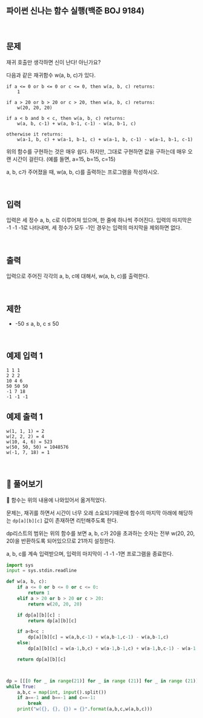 ## 파이썬 신나는 함수 실행(백준 BOJ 9184) 

<br>

## 문제

재귀 호출만 생각하면 신이 난다! 아닌가요?

다음과 같은 재귀함수 w(a, b, c)가 있다.

```
if a <= 0 or b <= 0 or c <= 0, then w(a, b, c) returns:
    1

if a > 20 or b > 20 or c > 20, then w(a, b, c) returns:
    w(20, 20, 20)

if a < b and b < c, then w(a, b, c) returns:
    w(a, b, c-1) + w(a, b-1, c-1) - w(a, b-1, c)

otherwise it returns:
    w(a-1, b, c) + w(a-1, b-1, c) + w(a-1, b, c-1) - w(a-1, b-1, c-1)
```

위의 함수를 구현하는 것은 매우 쉽다. 하지만, 그대로 구현하면 값을 구하는데 매우 오랜 시간이 걸린다. (예를 들면, a=15, b=15, c=15)

a, b, c가 주어졌을 때, w(a, b, c)를 출력하는 프로그램을 작성하시오.

<br>

## 입력

입력은 세 정수 a, b, c로 이루어져 있으며, 한 줄에 하나씩 주어진다. 입력의 마지막은 -1 -1 -1로 나타내며, 세 정수가 모두 -1인 경우는 입력의 마지막을 제외하면 없다.

<br>

## 출력

입력으로 주어진 각각의 a, b, c에 대해서, w(a, b, c)를 출력한다.

<br>

## 제한

- -50 ≤ a, b, c ≤ 50

<br>

## 예제 입력 1 

```
1 1 1
2 2 2
10 4 6
50 50 50
-1 7 18
-1 -1 -1
```

## 예제 출력 1

```
w(1, 1, 1) = 2
w(2, 2, 2) = 4
w(10, 4, 6) = 523
w(50, 50, 50) = 1048576
w(-1, 7, 18) = 1
```

<br>

## 📝 풀어보기

📌 함수는 위의 내용에 나와있어서 옮겨적었다.

문제는, 재귀를 하면서 시간이 너무 오래 소요되기때문에 함수의 마지막 아래에 해당하는  `dp[a][b][c]` 값이 존재하면 리턴해주도록 한다.

dp리스트의 범위는 위의 함수를 보면 a, b, c가 20을 초과하는 숫자는 전부 w(20, 20, 20)을 반환하도록 되어있으므로 21까지 설정한다.

a, b, c를 계속 입력받으며, 입력의 마지막이 -1 -1 -1면 프로그램을 종료한다.

``` python
import sys
input = sys.stdin.readline

def w(a, b, c):
    if a <= 0 or b <= 0 or c <= 0:
        return 1
    elif a > 20 or b > 20 or c > 20:
        return w(20, 20, 20)

    if dp[a][b][c] :
        return dp[a][b][c]

    if a<b<c :
        dp[a][b][c] = w(a,b,c-1) + w(a,b-1,c-1) - w(a,b-1,c)
    else:
        dp[a][b][c] = w(a-1,b,c) + w(a-1,b-1,c) + w(a-1,b,c-1) - w(a-1,b-1,c-1)

    return dp[a][b][c]



dp = [[[0 for _ in range(21)] for _ in range (21)] for _ in range (21)]
while True:
    a,b,c = map(int, input().split())
    if a==-1 and b==-1 and c==-1:
        break
    print("w({}, {}, {}) = {}".format(a,b,c,w(a,b,c)))
